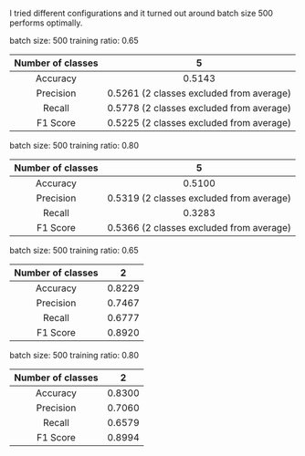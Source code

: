 I tried different configurations and it turned out around batch size 500 performs optimally.

batch size: 500 training ratio: 0.65

Number of classes | 5 
:-----:|:-----:
Accuracy | 0.5143
Precision | 0.5261	(2 classes excluded from average)
Recall | 0.5778	(2 classes excluded from average)
F1 Score | 0.5225	(2 classes excluded from average)

batch size: 500 training ratio: 0.80

Number of classes | 5  
:-----:|:-----:
Accuracy | 0.5100
Precision | 0.5319	(2 classes excluded from average)
Recall | 0.3283
F1 Score | 0.5366	(2 classes excluded from average)

batch size: 500 training ratio: 0.65

Number of classes | 2  
:-----:|:-----:
Accuracy |0.8229
Precision |0.7467
Recall |0.6777
F1 Score |0.8920

batch size: 500 training ratio: 0.80

Number of classes | 2 
:-----:|:-----: 
Accuracy | 0.8300 
Precision | 0.7060 
Recall | 0.6579 
F1 Score | 0.8994 
